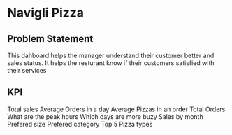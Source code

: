 # Navigli Pizza

## Problem Statement

This dahboard helps the manager understand their customer better and sales status. It helps the resturant know if their customers satisfied with their services


## KPI
Total sales
Average Orders in a day
Average Pizzas in an order
Total Orders
What are the peak hours
Which days are more buzy
Sales by month
Prefered size
Prefered category
Top 5 Pizza types
